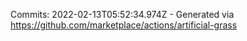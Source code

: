 Commits: 2022-02-13T05:52:34.974Z - Generated via https://github.com/marketplace/actions/artificial-grass
<br>

